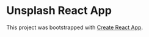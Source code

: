 # Unsplash React App

This project was bootstrapped with [Create React App](https://github.com/facebook/create-react-app).
